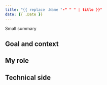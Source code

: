 ```yaml
---
title: "{{ replace .Name "-" " " | title }}"
date: {{ .Date }}
---
```


Small summary

## Goal and context

## My role

## Technical side
